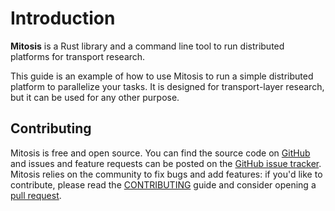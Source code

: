 # Introduction

**Mitosis** is a Rust library and a command line tool to run distributed platforms for transport research.

This guide is an example of how to use Mitosis to run a simple distributed platform to parallelize your tasks.
It is designed for transport-layer research, but it can be used for any other purpose.

## Contributing

Mitosis is free and open source. You can find the source code on
[GitHub](https://github.com/stack-rs/mitosis) and issues and feature requests can be posted on
the [GitHub issue tracker](https://github.com/stack-rs/mitosis/issues). Mitosis relies on the community to fix bugs and
add features: if you'd like to contribute, please read
the [CONTRIBUTING](https://github.com/stack-rs/mitosis/blob/master/CONTRIBUTING.md) guide and consider opening
a [pull request](https://github.com/stack-rs/mitosis/pulls).
